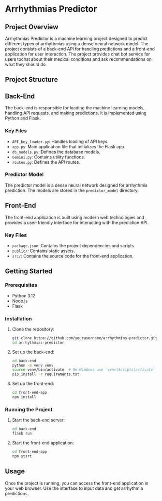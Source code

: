 # Arrhythmias Predictor

## Project Overview

Arrhythmias Predictor is a machine learning project designed to predict different types of arrhythmias using a dense neural network model. The project consists of a back-end API for handling predictions and a front-end application for user interaction. 
The project provides chat bot service for users tochat about their medical conditions and ask recommendations on what they should do.

## Project Structure

        

## Back-End

The back-end is responsible for loading the machine learning models, handling API requests, and making predictions. It is implemented using Python and Flask.

### Key Files

- `API_key_loader.py`: Handles loading of API keys.
- `app.py`: Main application file that initializes the Flask app.
- `db_models.py`: Defines the database models.
- `Gemini.py`: Contains utility functions.
- `routes.py`: Defines the API routes.

### Predictor Model

The predictor model is a dense neural network designed for arrhythmia prediction. The models are stored in the `predictor_model` directory.

## Front-End

The front-end application is built using modern web technologies and provides a user-friendly interface for interacting with the prediction API.

### Key Files

- `package.json`: Contains the project dependencies and scripts.
- `public/`: Contains static assets.
- `src/`: Contains the source code for the front-end application.

## Getting Started

### Prerequisites

- Python 3.12
- Node.js
- Flask

### Installation

1. Clone the repository:
    ```sh
    git clone https://github.com/yourusername/arrhythmias-predictor.git
    cd arrhythmias-predictor
    ```

2. Set up the back-end:
    ```sh
    cd back-end
    python -m venv venv
    source venv/bin/activate  # On Windows use `venv\Scripts\activate`
    pip install -r requirements.txt
    ```

3. Set up the front-end:
    ```sh
    cd front-end-app
    npm install
    ```

### Running the Project

1. Start the back-end server:
    ```sh
    cd back-end
    flask run
    ```

2. Start the front-end application:
    ```sh
    cd front-end-app
    npm start
    ```

## Usage

Once the project is running, you can access the front-end application in your web browser. Use the interface to input data and get arrhythmia predictions.
